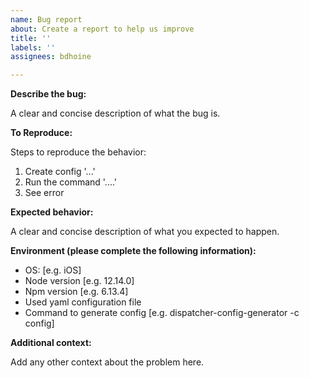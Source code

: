 ```yaml
---
name: Bug report
about: Create a report to help us improve
title: ''
labels: ''
assignees: bdhoine

---
```


**Describe the bug:**

A clear and concise description of what the bug is.

**To Reproduce:**

Steps to reproduce the behavior:

1. Create config '...'
2. Run the command '....'
3. See error

**Expected behavior:**

A clear and concise description of what you expected to happen.

**Environment (please complete the following information):**

- OS: [e.g. iOS]
- Node version [e.g. 12.14.0]
- Npm version [e.g. 6.13.4]
- Used yaml configuration file
- Command to generate config [e.g. dispatcher-config-generator -c config]

**Additional context:**

Add any other context about the problem here.
